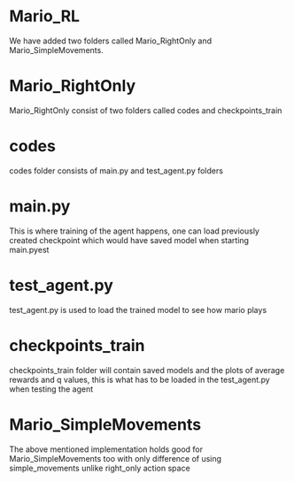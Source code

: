 
# Mario_RL
We have added two folders called Mario_RightOnly and Mario_SimpleMovements.
# Mario_RightOnly
Mario_RightOnly consist of two folders called codes and checkpoints_train
  # codes
  codes folder consists of main.py and test_agent.py folders
   # main.py
   This is where training of the agent happens, one can load previously created checkpoint which would have saved model when starting main.pyest
   # test_agent.py
   test_agent.py is used to load the trained model to see how mario plays
  # checkpoints_train
  checkpoints_train folder will contain saved models and the plots of average rewards and q values, this is what has to be loaded in the test_agent.py when testing   the agent
 # Mario_SimpleMovements
 The above mentioned implementation holds good for Mario_SimpleMovements too with only difference of using simple_movements unlike right_only action space
 
  
    
